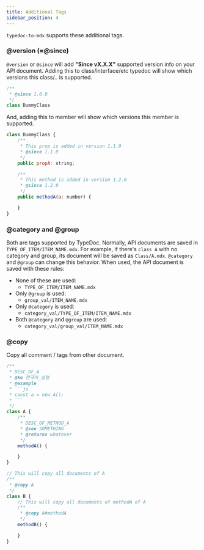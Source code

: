 ```yaml
---
title: Additional Tags
sidebar_position: 4
---
```


`typedoc-to-mdx` supports these additional tags.

### @version (=@since)
`@version` or `@since` will add **"Since vX.X.X"** supported version info on your API document.
Adding this to class/interface/etc typedoc will show which versions this class/.. is supported.

```js
/**
 * @since 1.0.0
 */
class DummyClass
```

And, adding this to member will show which versions this member is supported.

```js
class DummyClass {
    /**
     * This prop is added in version 1.1.0
     * @since 1.1.0
     */
    public propA: string;

    /**
     * This method is added in version 1.2.0
     * @since 1.2.0
     */
    public methodA(a: number) {

    }
}
```

### @category and @group
Both are tags supported by TypeDoc.
Normally, API documents are saved in `TYPE_OF_ITEM/ITEM_NAME.mdx`.
For example, if there's `class A` with no category and group, its document will be saved as `Class/A.mdx`.
`@category` and `@group` can change this behavior.
When used, the API document is saved with these rules:

- None of these are used:
    - `TYPE_OF_ITEM/ITEM_NAME.mdx`
- Only `@group` is used:
    - `group_val/ITEM_NAME.mdx`
- Only `@category` is used:
    - `category_val/TYPE_OF_ITEM/ITEM_NAME.mdx`
- Both `@category` and `@group` are used:
    - `category_val/group_val/ITEM_NAME.mdx`

### @copy
Copy all comment / tags from other document.
```js
/**
 * DESC_OF_A
 * @ko 한국어_설명
 * @example
 * ```js
 * const a = new A();
 * ```
 */
class A {
    /**
     * DESC_OF_METHOD_A
     * @see SOMETHING
     * @returns whatever
     */
    methodA() {

    }
}
```

```js
// This will copy all documents of A
/**
 * @copy A
 */
class B {
    // This will copy all documents of methodA of A
    /**
     * @copy A#methodA
     */
    methodB() {

    }
}
```
